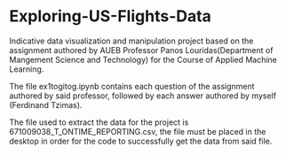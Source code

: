 # Exploring-US-Flights-Data
Indicative data visualization and manipulation project based on the assignment authored by AUEB Professor Panos Louridas(Department of Mangement Science and Technology) for the Course of Applied Machine Learning.

The file ex1togitog.ipynb contains each question of the assignment authored by said professor, followed by each answer authored by myself (Ferdinand Tzimas).

The file used to extract the data for the project is 671009038_T_ONTIME_REPORTING.csv, the file must be placed in the desktop in order for the code to successfully get the data from said file.

